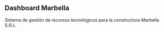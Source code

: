 ## Dashboard Marbella
Sistema de gestión de recursos tecnológicos para la constructora Marbella S.R.L.
